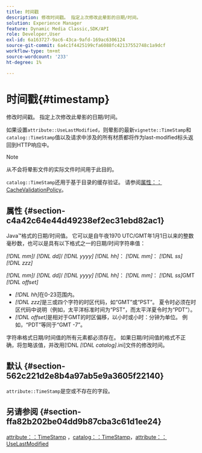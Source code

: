 ```yaml
---
title: 时间戳
description: 修改时间戳。 指定上次修改此晕影的日期/时间。
solution: Experience Manager
feature: Dynamic Media Classic,SDK/API
role: Developer,User
exl-id: 6a163727-9ac6-43ca-9afd-169ac6306124
source-git-commit: 6a4c1f4425199cfa6088fc42137552748c1a9dcf
workflow-type: tm+mt
source-wordcount: '233'
ht-degree: 1%

---
```


# 时间戳{#timestamp}

修改时间戳。 指定上次修改此晕影的日期/时间。

如果设置`attribute::UseLastModified`，则晕影的最新`vignette::TimeStamp`和`catalog::TimeStamp`值以及请求中涉及的所有材质都将作为last-modified标头返回到HTTP响应中。

>[!NOTE]
>
>从不会将晕影文件的实际文件时间用于此目的。

`catalog::TimeStamp`还用于基于目录的缓存验证。 请参阅[属性：：CacheValidationPolicy](/help/aem-is-ir-api/ir-api/material-cat/image-rendering-api-ref/c-ir-material-catalog/c-ir-attributes-reference/r-ir-cachevalidationpolicy.md)。

## 属性 {#section-c4a42c64e44d49238ef2ec31ebd82ac1}

Java™格式的日期/时间值。 它可以是自午夜1970 UTC/GMT年1月1日以来的整数毫秒数，也可以是具有以下格式之一的日期/时间字符串值：

*[!DNL mm]*/ *[!DNL dd]*/ *[!DNL yyyy]* *[!DNL hh]*： *[!DNL mm]*： *[!DNL ss]* *[!DNL zzz]*

*[!DNL mm]*/ *[!DNL dd]*/ *[!DNL yyyy]* *[!DNL hh]*： *[!DNL mm]*： *[!DNL ss]*&#x200B;GMT *[!DNL offset]*

* *[!DNL hh]*&#x200B;在0-23范围内。
* *[!DNL zzz]*&#x200B;是三或四个字符的时区代码，如“GMT”或“PST”。 夏令时必须在时区代码中说明（例如，太平洋标准时间为“PST”，而太平洋夏令时为“PDT”）。
* *[!DNL offset]*&#x200B;是相对于GMT的时区偏移，以小时或小时：分钟为单位。 例如，“PDT”等同于“GMT -7”。

字符串格式日期/时间值的所有元素都必须存在。 如果日期/时间值的格式不正确，将忽略该值，并改用[!DNL *[!DNL catalog]*.ini]文件的修改时间。

## 默认 {#section-562c221d2e8b4a97ab5e9a3605f22140}

`attribute::TimeStamp`是空或不存在的字段。

## 另请参阅 {#section-ffa82b202be04dd9b87cba3c61d1ee24}

[attribute：：TimeStamp](../../../../../ir-api/material-cat/image-rendering-api-ref/c-ir-material-catalog/c-ir-attributes-reference/r-ir-timestamp.md#reference-8373ad4ee03d4e4b9a8fc96cf42b3181) ，[catalog：：TimeStamp](../../../../../ir-api/material-cat/image-rendering-api-ref/c-ir-material-catalog/c-ir-material-data-reference/r-ir-timestamp-dataref.md#reference-6daf7973dc4f4b4e9e8165756db7c319)，[attribute：：UseLastModified](../../../../../ir-api/material-cat/image-rendering-api-ref/c-ir-material-catalog/c-ir-attributes-reference/r-ir-uselastmodified.md#reference-d2ab628c9e004fedbd38324866dbca1d)
